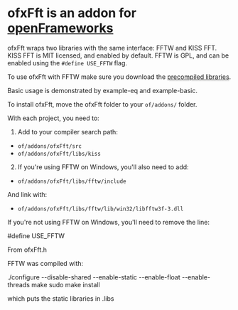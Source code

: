 # ofxFft is an addon for [openFrameworks](http://openframeworks.cc/)

ofxFft wraps two libraries with the same interface: FFTW and KISS FFT. KISS FFT is MIT licensed, and enabled by default. FFTW is GPL, and can be enabled using the `#define USE_FFTW` flag.

To use ofxFft with FFTW make sure you download the [precompiled libraries](https://github.com/downloads/kylemcdonald/ofxFft/fftw-libs.zip).

Basic usage is demonstrated by example-eq and example-basic.

To install ofxFft, move the ofxFft folder to your `of/addons/` folder.

With each project, you need to:

1. Add to your compiler search path:
  - `of/addons/ofxFft/src`  
  - `of/addons/ofxFft/libs/kiss`

2. If you're using FFTW on Windows, you'll also need to add:
  - `of/addons/ofxFft/libs/fftw/include`

  And link with:
  - `of/addons/ofxFft/libs/fftw/lib/win32/libfftw3f-3.dll`


If you're not using FFTW on Windows, you'll need to remove the line:

  #define USE_FFTW

From ofxFft.h

FFTW was compiled with:

./configure --disable-shared --enable-static --enable-float --enable-threads
make
sudo make install

which puts the static libraries in .libs
